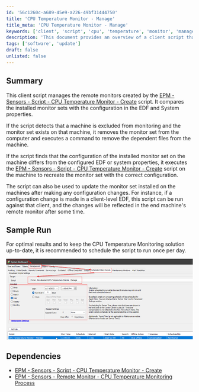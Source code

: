```yaml
---
id: '56c1260c-a689-45e9-a226-49bf31444750'
title: 'CPU Temperature Monitor - Manage'
title_meta: 'CPU Temperature Monitor - Manage'
keywords: ['client', 'script', 'cpu', 'temperature', 'monitor', 'management']
description: 'This document provides an overview of a client script that manages remote monitors for CPU temperature monitoring. It ensures that installed monitor sets align with the configuration in the EDF and System properties, removing or updating monitors as necessary.'
tags: ['software', 'update']
draft: false
unlisted: false
---
```


## Summary

This client script manages the remote monitors created by the [EPM - Sensors - Script - CPU Temperature Monitor - Create](<./CPU Temperature Monitor - Create.md>) script. It compares the installed monitor sets with the configuration in the EDF and System properties.

If the script detects that a machine is excluded from monitoring and the monitor set exists on that machine, it removes the monitor set from the computer and executes a command to remove the dependent files from the machine.

If the script finds that the configuration of the installed monitor set on the machine differs from the configured EDF or system properties, it executes the [EPM - Sensors - Script - CPU Temperature Monitor - Create](<./CPU Temperature Monitor - Create.md>) script on the machine to recreate the monitor set with the correct configuration.

The script can also be used to update the monitor set installed on the machines after making any configuration changes. For instance, if a configuration change is made in a client-level EDF, this script can be run against that client, and the changes will be reflected in the end machine's remote monitor after some time.

## Sample Run

For optimal results and to keep the CPU Temperature Monitoring solution up-to-date, it is recommended to schedule the script to run once per day.

![Sample Run](../../../static/img/CPU-Temperature-Monitor---Manage/image_1.png)

## Dependencies

- [EPM - Sensors - Script - CPU Temperature Monitor - Create](<./CPU Temperature Monitor - Create.md>)
- [EPM - Sensors - Remote Monitor - CPU Temperature Monitoring Process](<../monitors/CPU Temperature Monitoring Process.md>)



